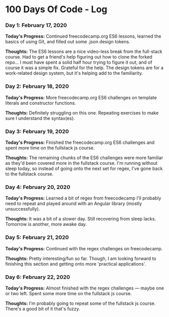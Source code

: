 # 100 Days Of Code - Log

### Day 1: February 17, 2020

**Today's Progress:** Continued freecodecamp.org ES6 lessons, learned the basics of using Git, and filled out some .json design tokens.

**Thoughts:** The ES6 lessons are a nice video-less break from the full-stack course. Had to get a friend's help figuring out how to clone the forked repo... I must have spent a solid half hour trying to figure it out, and of course it was a simple fix. Grateful for the help. The design tokens are for a work-related design system, but it's helping add to the familiarity.


### Day 2: February 18, 2020

**Today's Progress:** More freecodecamp.org ES6 challenges on template literals and constructor functions.

**Thoughts:** Definitely struggling on this one. Repeating exercises to make sure I understand the syntax(es).


### Day 3: February 19, 2020

**Today's Progress:** Finished the freecodecamp.org ES6 challenges and spent more time on the fullstack js course.

**Thoughts:** The remaining chunks of the ES6 challenges were more familiar as they'd been covered more in the fullstack course. I'm running without sleep today, so instead of going onto the next set for regex, I've gone back to the fullstack course.


### Day 4: February 20, 2020

**Today's Progress:** Learned a bit of regex from freecodecamp I'll probably need to repeat and played around with an Angular library (mostly unsuccessfully).

**Thoughts:** It was a bit of a slower day. Still recovering from sleep lacks. Tomorrow is another, more awake day.


### Day 5: February 21, 2020

**Today's Progress:** Continued with the regex challenges on freecodecamp.

**Thoughts:** Pretty interesting/fun so far. Though, I am looking forward to finishing this section and getting onto more 'practical applications'.


### Day 6: February 22, 2020

**Today's Progress:** Almost finished with the regex challenges — maybe one or two left. Spent some more time on the fullstack js course.

**Thoughts:** I'm probably going to repeat some of the fullstack js course. There's a good bit of it that's fuzzy.